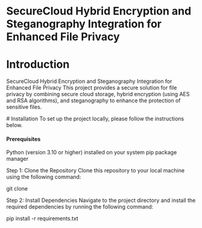 # SecureCloud Hybrid Encryption and Steganography Integration for Enhanced File Privacy

# Introduction
<p>SecureCloud Hybrid Encryption and Steganography Integration for Enhanced File Privacy
This project provides a secure solution for file privacy by combining secure cloud storage, hybrid encryption (using AES and RSA algorithms), and steganography to enhance the protection of sensitive files.
</p>
# Installation
To set up the project locally, please follow the instructions below.

<h4>Prerequisites</h4>
Python (version 3.10 or higher) installed on your system
pip package manager

Step 1: Clone the Repository
Clone this repository to your local machine using the following command:

git clone <repository-url>
  
Step 2: Install Dependencies
Navigate to the project directory and install the required dependencies by running the following command:

pip install -r requirements.txt
